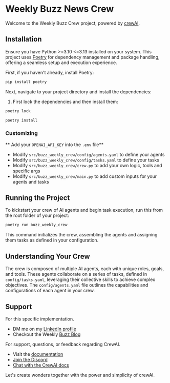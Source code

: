 # Weekly Buzz News Crew

Welcome to the Weekly Buzz Crew project, powered by [crewAI](https://crewai.com).

## Installation

Ensure you have Python >=3.10 <=3.13 installed on your system. This project uses [Poetry](https://python-poetry.org/) for dependency management and package handling, offering a seamless setup and execution experience.

First, if you haven't already, install Poetry:

```bash
pip install poetry
```

Next, navigate to your project directory and install the dependencies:

1. First lock the dependencies and then install them:
```bash
poetry lock
```
```bash
poetry install
```
### Customizing

** Add your `OPENAI_API_KEY` into the `.env` file**

- Modify `src/buzz_weekly_crew/config/agents.yaml` to define your agents
- Modify `src/buzz_weekly_crew/config/tasks.yaml` to define your tasks
- Modify `src/buzz_weekly_crew/crew.py` to add your own logic, tools and specific args
- Modify `src/buzz_weekly_crew/main.py` to add custom inputs for your agents and tasks

## Running the Project

To kickstart your crew of AI agents and begin task execution, run this from the root folder of your project:

```bash
poetry run buzz_weekly_crew
```

This command initializes the crew, assembling the agents and assigning them tasks as defined in your configuration.

## Understanding Your Crew

The crew is composed of multiple AI agents, each with unique roles, goals, and tools. These agents collaborate on a series of tasks, defined in `config/tasks.yaml`, leveraging their collective skills to achieve complex objectives. The `config/agents.yaml` file outlines the capabilities and configurations of each agent in your crew.

## Support

For this specific implementation.
- DM me on my [LinkedIn profile](https://www.linkedin.com/in/johanuddstahl/)
- Checkout the Weekly [Buzz Blog](https://medium.com/the-weekly-buzz)

For support, questions, or feedback regarding CrewAI.
- Visit the [documentation](https://docs.crewai.com)
- [Join the Discord](https://discord.com/invite/X4JWnZnxPb)
- [Chat with the CrewAI docs](https://chatg.pt/DWjSBZn)

Let's create wonders together with the power and simplicity of crewAI.
